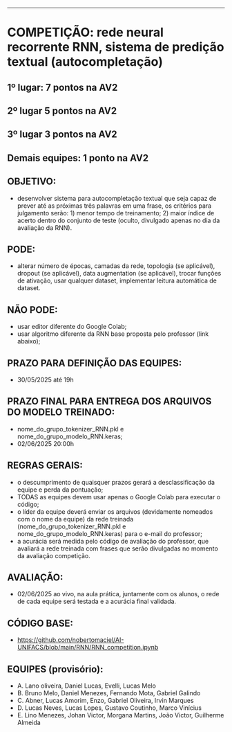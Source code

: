 ____________________________________________________________________________________________________________________________
# COMPETIÇÃO: rede neural recorrente RNN, sistema de predição textual (autocompletação)

## 1º lugar: 7 pontos na AV2
## 2º lugar 5 pontos na AV2
## 3º lugar 3 pontos na AV2
## Demais equipes: 1 ponto na AV2

## OBJETIVO:
- desenvolver sistema para autocompletação textual que seja capaz de prever até as próximas três palavras em uma frase, os critérios para julgamento serão: 1) menor tempo de treinamento; 2) maior índice de acerto dentro do conjunto de teste (oculto, divulgado apenas no dia da avaliação da RNN).
## PODE:
- alterar número de épocas, camadas da rede, topologia (se aplicável), dropout  (se aplicável), data augmentation  (se aplicável), trocar funções de ativação, usar qualquer dataset, implementar leitura automática de dataset.
## NÃO PODE:
- usar editor diferente do Google Colab;
- usar algoritmo diferente da RNN base proposta pelo professor (link abaixo);
## PRAZO PARA DEFINIÇÃO DAS EQUIPES:
- 30/05/2025 até 19h
## PRAZO FINAL PARA ENTREGA DOS ARQUIVOS DO MODELO TREINADO:
- nome_do_grupo_tokenizer_RNN.pkl e nome_do_grupo_modelo_RNN.keras;
- 02/06/2025 20:00h
## REGRAS GERAIS:
- o descumprimento de quaisquer prazos gerará a desclassificação da equipe e perda da pontuação;
- TODAS as equipes devem usar apenas o Google Colab para executar o código;
- o líder da equipe deverá enviar os arquivos (devidamente nomeados com o nome da equipe) da rede treinada (nome_do_grupo_tokenizer_RNN.pkl e nome_do_grupo_modelo_RNN.keras) para o e-mail do professor;
- a acurácia será medida pelo código de avaliação do professor, que avaliará a rede treinada com frases que serão divulgadas no momento da avaliação competição.

## AVALIAÇÃO:
- 02/06/2025 ao vivo, na aula prática, juntamente com os alunos, o rede de cada equipe será testada e a acurácia final validada.

## CÓDIGO BASE:
- https://github.com/nobertomaciel/AI-UNIFACS/blob/main/RNN/RNN_competition.ipynb

## EQUIPES (provisório):
- A. Lano oliveira, Daniel Lucas, Evelli, Lucas Melo
- B. Bruno Melo, Daniel Menezes, Fernando Mota, Gabriel Galindo
- C. Abner, Lucas Amorim, Enzo, Gabriel Oliveira, Irvin Marques
- D. Lucas Neves, Lucas Lopes, Gustavo Coutinho, Marco Vinícius
- E. Lino Menezes, Johan Victor, Morgana Martins, João Victor, Guilherme Almeida
